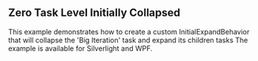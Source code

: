 ## Zero Task Level Initially Collapsed
This example demonstrates how to create a custom InitialExpandBehavior that will collapse the 'Big Iteration' task and expand its children tasks
The example is available for Silverlight and WPF.

[//]: <keywords:initialexpandbehavior, big, iteration, expand, expandbehavior>